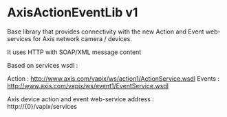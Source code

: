 # AxisActionEventLib v1

Base library that provides connectivity with the new Action and Event web-services for Axis network camera / devices.

It uses HTTP with SOAP/XML message content

Based on services wsdl :

Action : http://www.axis.com/vapix/ws/action1/ActionService.wsdl
Events : http://www.axis.com/vapix/ws/event1/EventService.wsdl

Axis device action and event web-service address : http://{0}/vapix/services

